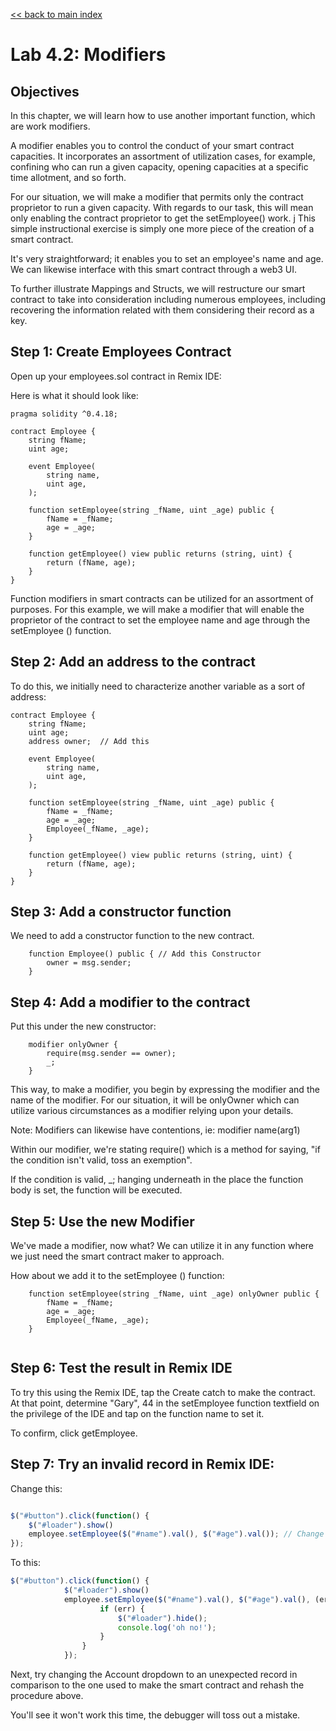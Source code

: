 
[<< back to main index](../README.md)

Lab 4.2: Modifiers
========================

## Objectives

 In this chapter, we will learn how to use another important function, which are work modifiers.

A modifier enables you to control the conduct of your smart contract capacities. It incorporates an assortment of utilization cases, for example, confining who can run a given capacity, opening capacities at a specific time allotment, and so forth.

For our situation, we will make a modifier that permits only the contract proprietor to run a given capacity. With regards to our task, this will mean only enabling the contract proprietor to get the setEmployee() work.
j
This simple instructional exercise is simply one more piece of the creation of a smart contract.

It's very straightforward; it enables you to set an employee's name and age. We can likewise interface with this smart contract through a web3 UI.

To further illustrate Mappings and Structs, we will restructure our smart contract to take into consideration including numerous employees, including recovering the information related with them considering their record as a key.


## Step 1: Create Employees Contract

Open up your employees.sol contract in Remix IDE:

Here is what it should look like:

```solidity
pragma solidity ^0.4.18;

contract Employee {
    string fName;
    uint age;

    event Employee(
        string name,
        uint age,
    );

    function setEmployee(string _fName, uint _age) public {
        fName = _fName;
        age = _age;
    }

    function getEmployee() view public returns (string, uint) {
        return (fName, age);
    }
}
```

Function modifiers in smart contracts can be utilized for an assortment of purposes. For this example, we will make a modifier that will enable the proprietor of the contract to set the employee name and age through the setEmployee () function.


## Step 2: Add an address to the contract

To do this, we initially need to characterize another variable as a sort of address:

```solidity
contract Employee {
    string fName;
    uint age;
    address owner;  // Add this

    event Employee(
        string name,
        uint age,
    );

    function setEmployee(string _fName, uint _age) public {
        fName = _fName;
        age = _age;
        Employee(_fName, _age);
    }

    function getEmployee() view public returns (string, uint) {
        return (fName, age);
    }
}
```

## Step 3:  Add a constructor function

We need to add a constructor function to the new contract.

```solidity
    function Employee() public { // Add this Constructor
        owner = msg.sender;
    }
```

## Step 4: Add a modifier to the contract

Put this under the new constructor:

```solidity
    modifier onlyOwner {
        require(msg.sender == owner);
        _;
    }

```

This way, to make a modifier, you begin by expressing the modifier and the name of the modifier. For our situation, it will be onlyOwner which can utilize various circumstances as a modifier relying upon your details.

Note: Modifiers can likewise have contentions, ie: modifier name(arg1)

Within our modifier, we're stating require() which is a method for saying, "if the condition isn't valid, toss an exemption".

If the condition is valid, _; hanging underneath in the place the function body is set, the function will be executed.

## Step 5:  Use the new Modifier

We've made a modifier, now what? We can utilize it in any function where we just need the smart contract maker to approach.

How about we add it to the setEmployee () function:

```solidity
    function setEmployee(string _fName, uint _age) onlyOwner public {
        fName = _fName;
        age = _age;
        Employee(_fName, _age);
    }


```

##  Step 6: Test the result in Remix IDE


To try this using the Remix IDE, tap the Create catch to make the contract. At that point, determine "Gary", 44 in the setEmployee function textfield on the privilege of the IDE and tap on the function name to set it.

To confirm, click getEmployee.

## Step 7: Try an invalid record in Remix IDE:


Change this: 

```javascript

$("#button").click(function() {
    $("#loader").show()
    employee.setEmployee($("#name").val(), $("#age").val()); // Change this
});

```

To this:

```javascript
$("#button").click(function() {
            $("#loader").show()
            employee.setEmployee($("#name").val(), $("#age").val(), (err, res) => {  // To This
                    if (err) {
                        $("#loader").hide();
                        console.log('oh no!');
                    }
                }
            });
```

Next, try changing the Account dropdown to an unexpected record in comparison to the one used to make the smart contract and rehash the procedure above.

You'll see it won't work this time, the debugger will toss out a mistake.
